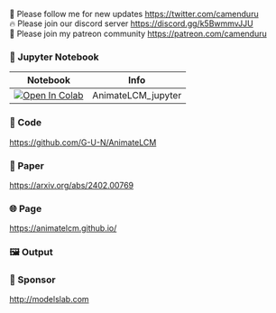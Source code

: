 🐣 Please follow me for new updates https://twitter.com/camenduru <br />
🔥 Please join our discord server https://discord.gg/k5BwmmvJJU <br />
🥳 Please join my patreon community https://patreon.com/camenduru <br />

### 🍊 Jupyter Notebook

| Notebook | Info
| --- | --- |
[![Open In Colab](https://colab.research.google.com/assets/colab-badge.svg)](https://colab.research.google.com/github/camenduru/AnimateLCM-jupyter/blob/main/AnimateLCM_jupyter.ipynb) | AnimateLCM_jupyter

### 🧬 Code
https://github.com/G-U-N/AnimateLCM

### 📄 Paper
https://arxiv.org/abs/2402.00769

### 🌐 Page
https://animatelcm.github.io/

### 🖼 Output


### 🏢 Sponsor
http://modelslab.com
